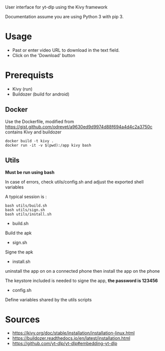 User interface for yt-dlp using the Kivy framework

Documentation assume you are using Python 3 with pip 3.

# Usage

* Past or enter video URL to download in the text field.
* Click on the 'Download' button

# Prerequists

* Kivy (run)
* Buildozer (build for android)

## Docker

Use the Dockerfile, modified from https://gist.github.com/odrevet/a9630ed9d9974d88f694a4d4c2a3750c
contains Kivy and buildozer

```
docker build -t kivy .
docker run -it -v $(pwd):/app kivy bash
```

## Utils

**Must be run using bash**

In case of errors, check utils/config.sh and adjust the exported shell variables

A typical session is :

```
bash utils/build.sh
bash utils/sign.sh
bash utils/install.sh
```

* build.sh

Build the apk

* sign.sh

Signe the apk

* install.sh

uninstall the app on on a connected phone then install the app on the phone

The keystore included is needed to signe the app, **the password is 123456**

* config.sh

Define  variables shared by the utils scripts


# Sources

* https://kivy.org/doc/stable/installation/installation-linux.html
* https://buildozer.readthedocs.io/en/latest/installation.html
* https://github.com/yt-dlp/yt-dlp#embedding-yt-dlp